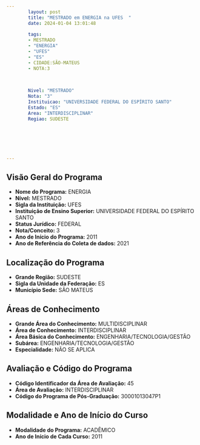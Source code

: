 ```yaml
---
        layout: post
        title: "MESTRADO em ENERGIA na UFES  "
        date: 2024-01-04 13:01:48
     
        tags:
        - MESTRADO
        - "ENERGIA"
        - "UFES"
        - "ES"
        - CIDADE:SÃO-MATEUS
        - NOTA:3
        
       

        Nivel: "MESTRADO"
        Nota: "3"
        Instituicao: "UNIVERSIDADE FEDERAL DO ESPÍRITO SANTO"
        Estado: "ES"
        Area: "INTERDISCIPLINAR"
        Regiao: SUDESTE
        
        
        
        
        
        
---
```

## Visão Geral do Programa
- **Nome do Programa:** ENERGIA
- **Nível:** MESTRADO
- **Sigla da Instituição:** UFES
- **Instituição de Ensino Superior:** UNIVERSIDADE FEDERAL DO ESPÍRITO SANTO
- **Status Jurídico:** FEDERAL
- **Nota/Conceito:** 3
- **Ano de Início do Programa:** 2011
- **Ano de Referência do Coleta de dados:** 2021

## Localização do Programa
- **Grande Região:** SUDESTE
- **Sigla da Unidade da Federação:** ES
- **Município Sede:** SÃO MATEUS

## Áreas de Conhecimento
- **Grande Área do Conhecimento:** MULTIDISCIPLINAR
- **Área de Conhecimento:** INTERDISCIPLINAR
- **Área Básica do Conhecimento:** ENGENHARIA/TECNOLOGIA/GESTÃO
- **Subárea:** ENGENHARIA/TECNOLOGIA/GESTÃO
- **Especialidade:** NÃO SE APLICA

## Avaliação e Código do Programa
- **Código Identificador da Área de Avaliação:** 45
- **Área de Avaliação:** INTERDISCIPLINAR
- **Código do Programa de Pós-Graduação:** 30001013047P1


## Modalidade e Ano de Início do Curso
- **Modalidade do Programa:** ACADÊMICO
- **Ano de Início de Cada Curso:** 2011
